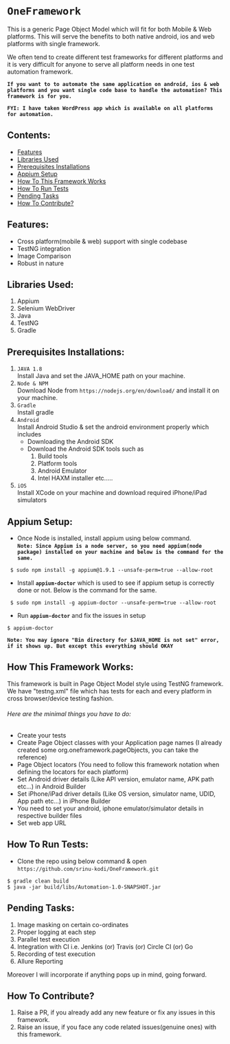 # `OneFramework`
This is a generic Page Object Model which will fit for both Mobile & Web platforms.
This will serve the benefits to both native android, ios and web platforms with single framework.

We often tend to create different test frameworks for different platforms and it is very difficult for anyone to serve all platform needs in one test automation framework.

<b>`If you want to to automate the same application on android, ios & web platforms and you want single code base to handle the automation? This framework is for you.`</b>

<b>`FYI: I have taken WordPress app which is available on all platforms for automation.`</b>

## Contents:

* [Features](#features)
* [Libraries Used](#libraries-used)
* [Prerequisites Installations](#prerequisites-installations)
* [Appium Setup](#appium-setup)
* [How To This Framework Works](#how-this-framework-works)
* [How To Run Tests](#how-to-run-tests)
* [Pending Tasks](#pending-tasks)
* [How To Contribute?](#how-to-contribute)

## Features:

* Cross platform(mobile & web) support with single codebase
* TestNG integration
* Image Comparison
* Robust in nature

## Libraries Used:

1. Appium
2. Selenium WebDriver
3. Java
4. TestNG
5. Gradle

## Prerequisites Installations:

1. `JAVA 1.8`<br>
    Install Java and set the JAVA_HOME path on your machine.
2. `Node & NPM`<br>
    Download Node from `https://nodejs.org/en/download/` and install it on your machine.
3. `Gradle`<br>
    Install gradle
4.  `Android`<br>
    Install Android Studio & set the android environment properly which includes<br>
    -  Downloading the Android SDK
    -  Download the Android SDK tools such as 
       1. Build tools
       2. Platform tools
       3. Android Emulator
       4. Intel HAXM installer etc.....
5.  `iOS`<br>
    Install XCode on your machine and download required iPhone/iPad simulators

## Appium Setup:

- Once Node is installed, install appium using below command.<br>
<b>`Note: Since Appium is a node server, so you need appium(node package) installed on your machine and below is the command for the same.`</b>
``` 
 $ sudo npm install -g appium@1.9.1 --unsafe-perm=true --allow-root 
```
- Install <b>`appium-doctor`</b> which is used to see if appium setup is correctly done or not. Below is the command for the same.<br>
``` 
 $ sudo npm install -g appium-doctor --unsafe-perm=true --allow-root
```
- Run <b>`appium-doctor`</b> and fix the issues in setup<br>
```
$ appium-doctor
```
 
<b>`Note: You may ignore "Bin directory for $JAVA_HOME is not set" error, if it shows up. But except this everything should OKAY`</b>

## How This Framework Works:

This framework is built in Page Object Model style using TestNG framework.<br>
We have "testng.xml" file which has tests for each and every platform in cross browser/device testing fashion.
 
###### Here are the minimal things you have to do:
 
 - Create your tests 
 - Create Page Object classes with your Application page names (I already created some org.oneframework.pageObjects, you can take the reference)
 - Page Object locators (You need to follow this framework notation when defining the locators for each platform)
 - Set Android driver details (Like API version, emulator name, APK path etc...) in Android Builder
 - Set iPhone/iPad driver details (Like OS version, simulator name, UDID, App path etc...) in iPhone Builder
 - You need to set your android, iphone emulator/simulator details in respective builder files
 - Set web app URL
 
## How To Run Tests:

- Clone the repo using below command & open<br>
    `https://github.com/srinu-kodi/OneFramework.git`

```
$ gradle clean build
$ java -jar build/libs/Automation-1.0-SNAPSHOT.jar
```

## Pending Tasks:
1. Image masking on certain co-ordinates 
2. Proper logging at each step
3. Parallel test execution
4. Integration with CI i.e. Jenkins (or) Travis (or) Circle CI (or) Go
5. Recording of test execution
6. Allure Reporting

Moreover I will incorporate if anything pops up in mind, going forward.<br>

## How To Contribute?

1. Raise a PR, if you already add any new feature or fix any issues in this framework.
2. Raise an issue, if you face any code related issues(genuine ones) with this framework.<br>
